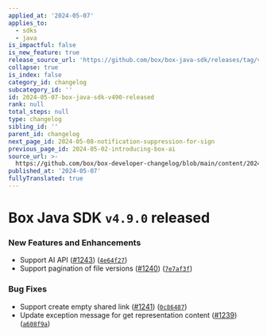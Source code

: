 ```yaml
---
applied_at: '2024-05-07'
applies_to:
  - sdks
  - java
is_impactful: false
is_new_feature: true
release_source_url: 'https://github.com/box/box-java-sdk/releases/tag/v4.9.0'
collapse: true
is_index: false
category_id: changelog
subcategory_id: ''
id: 2024-05-07-box-java-sdk-v490-released
rank: null
total_steps: null
type: changelog
sibling_id: ''
parent_id: changelog
next_page_id: 2024-05-08-notification-suppression-for-sign
previous_page_id: 2024-05-02-introducing-box-ai
source_url: >-
  https://github.com/box/box-developer-changelog/blob/main/content/2024/05-07-box-java-sdk-v490-released.md
published_at: '2024-05-07'
fullyTranslated: true
---
```

# Box Java SDK `v4.9.0` released

### New Features and Enhancements

* Support AI API ([#1243][1]) ([`4e64f27`][2])
* Support pagination of file versions ([#1240][3]) ([`7e7af3f`][4])

### Bug Fixes

* Support create empty shared link ([#1241][5]) ([`0c86487`][6])
* Update exception message for get representation content ([#1239][7]) ([`a608f9a`][8])

[1]: https://github.com/box/box-java-sdk/issues/1243

[2]: https://github.com/box/box-java-sdk/commit/4e64f27874fabf36f7fbf385ca4a60683f4a7670

[3]: https://github.com/box/box-java-sdk/issues/1240

[4]: https://github.com/box/box-java-sdk/commit/7e7af3f6e40a44522a7649817547846e3f633fc8

[5]: https://github.com/box/box-java-sdk/issues/1241

[6]: https://github.com/box/box-java-sdk/commit/0c86487848e5004a713873baffa2d9dcc63b1502

[7]: https://github.com/box/box-java-sdk/issues/1239

[8]: https://github.com/box/box-java-sdk/commit/a608f9a4350b723e9f07eaf00af45243737a17c9
